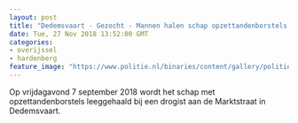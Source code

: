 ```yaml
---
layout: post
title: "Dedemsvaart - Gezocht - Mannen halen schap opzettandenborstels leeg"
date: Tue, 27 Nov 2018 13:52:00 GMT
categories: 
- overijssel 
- hardenberg 
feature_image: "https://www.politie.nl/binaries/content/gallery/politie/gezocht/verdachten/2018/november/02-on/2018405084-1.jpg"
---
```


Op vrijdagavond 7 september 2018 wordt het schap met opzettandenborstels leeggehaald bij een drogist aan de Marktstraat in Dedemsvaart.
